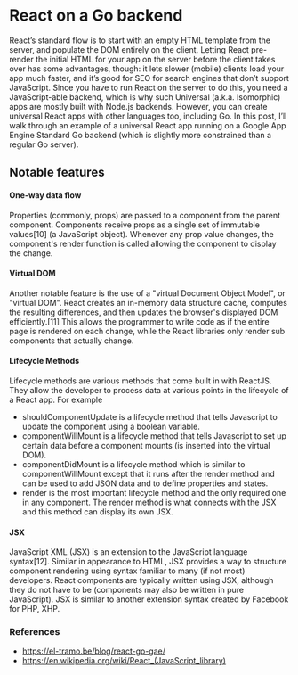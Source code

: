 # React on a Go backend

React’s standard flow is to start with an empty HTML template from the server, and populate the DOM entirely on the client. Letting React pre-render the initial HTML for your app on the server before the client takes over has some advantages, though: it lets slower (mobile) clients load your app much faster, and it’s good for SEO for search engines that don’t support JavaScript. Since you have to run React on the server to do this, you need a JavaScript-able backend, which is why such Universal (a.k.a. Isomorphic) apps are mostly built with Node.js backends. However, you can create universal React apps with other languages too, including Go. In this post, I’ll walk through an example of a universal React app running on a Google App Engine Standard Go backend (which is slightly more constrained than a regular Go server).


## Notable features

#### One-way data flow

Properties (commonly, props) are passed to a component from the parent component. Components receive props as a single set of immutable values[10] (a JavaScript object). Whenever any prop value changes, the component's render function is called allowing the component to display the change.

#### Virtual DOM

Another notable feature is the use of a "virtual Document Object Model", or "virtual DOM". React creates an in-memory data structure cache, computes the resulting differences, and then updates the browser's displayed DOM efficiently.[11] This allows the programmer to write code as if the entire page is rendered on each change, while the React libraries only render sub components that actually change.

#### Lifecycle Methods

Lifecycle methods are various methods that come built in with ReactJS. They allow the developer to process data at various points in the lifecycle of a React app. For example
* shouldComponentUpdate is a lifecycle method that tells Javascript to update the component using a boolean variable.
* componentWillMount is a lifecycle method that tells Javascript to set up certain data before a component mounts (is inserted into the virtual DOM).
* componentDidMount is a lifecycle method which is similar to componentWillMount except that it runs after the render method and can be used to add JSON data and to define properties and states.
* render is the most important lifecycle method and the only required one in any component. The render method is what connects with the JSX and this method can display its own JSX.

#### JSX

JavaScript XML (JSX) is an extension to the JavaScript language syntax[12]. Similar in appearance to HTML, JSX provides a way to structure component rendering using syntax familiar to many (if not most) developers. React components are typically written using JSX, although they do not have to be (components may also be written in pure JavaScript). JSX is similar to another extension syntax created by Facebook for PHP, XHP.



### References

* https://el-tramo.be/blog/react-go-gae/
* https://en.wikipedia.org/wiki/React_(JavaScript_library)
